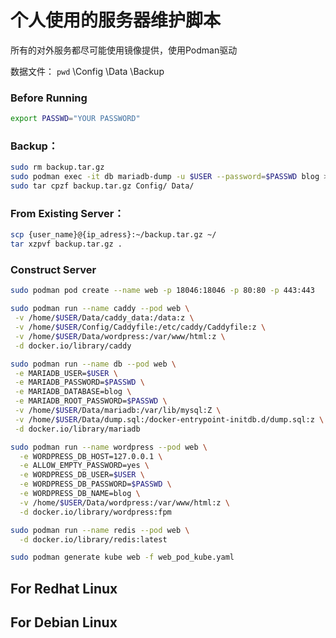 个人使用的服务器维护脚本
=======

所有的对外服务都尽可能使用镜像提供，使用Podman驱动

数据文件：
`pwd`
  \Config
  \Data
  \Backup

### Before Running
``` Bash
export PASSWD="YOUR PASSWORD"
```

### Backup：
``` Bash
sudo rm backup.tar.gz 
sudo podman exec -it db mariadb-dump -u $USER --password=$PASSWD blog > ~/Data/dump.sql
sudo tar cpzf backup.tar.gz Config/ Data/
```

### From Existing Server：
``` Bash
scp {user_name}@{ip_adress}:~/backup.tar.gz ~/
tar xzpvf backup.tar.gz .
```

### Construct Server
``` Bash
sudo podman pod create --name web -p 18046:18046 -p 80:80 -p 443:443 

sudo podman run --name caddy --pod web \
 -v /home/$USER/Data/caddy_data:/data:z \
 -v /home/$USER/Config/Caddyfile:/etc/caddy/Caddyfile:z \
 -v /home/$USER/Data/wordpress:/var/www/html:z \
 -d docker.io/library/caddy

sudo podman run --name db --pod web \
 -e MARIADB_USER=$USER \
 -e MARIADB_PASSWORD=$PASSWD \
 -e MARIADB_DATABASE=blog \
 -e MARIADB_ROOT_PASSWORD=$PASSWD \
 -v /home/$USER/Data/mariadb:/var/lib/mysql:Z \
 -v /home/$USER/Data/dump.sql:/docker-entrypoint-initdb.d/dump.sql:z \
 -d docker.io/library/mariadb

sudo podman run --name wordpress --pod web \
  -e WORDPRESS_DB_HOST=127.0.0.1 \
  -e ALLOW_EMPTY_PASSWORD=yes \
  -e WORDPRESS_DB_USER=$USER \
  -e WORDPRESS_DB_PASSWORD=$PASSWD \
  -e WORDPRESS_DB_NAME=blog \
  -v /home/$USER/Data/wordpress:/var/www/html:z \
  -d docker.io/library/wordpress:fpm

sudo podman run --name redis --pod web \
  -d docker.io/library/redis:latest

sudo podman generate kube web -f web_pod_kube.yaml
```

## For Redhat Linux


## For Debian Linux
